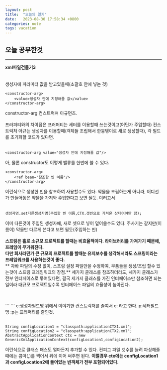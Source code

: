 ```yaml
---
layout: post
title:  "오늘의 일기"
date:   2023-08-30 17:58:34 +0800
categories: note
tags: vacation
---
```

## 오늘 공부한것
___
**xml파일건들기3**
<br>
<br> 
<br>
생성자에 파라미터 값을 받고있을때(소괄호 안에 넣는 것)
```
<constructor-arg>
    <value>생성자 안에 지정해줄 값</value>
</constructor-arg>
```
constructor-arg 컨스트럭쳐 아규먼츠.
<br>
<br>
프러퍼티와의 차이점은
프러퍼티는 세터를 이용할때 쓰는것이고(어딘가 주입할때)
컨스트럭처 아규는 생성자를 이용할때(객체들 조립해서 한뭉탱이로 새로 생성할때), 각 필드를 초기화할 코드가 있다면.
<br>
<br>
```
<constructor-arg value="생성자 안에 지정해줄 값"/>

```
아, 물론 constructor도 이렇게 밸류를 한번에 쓸 수 있다.
<br>

```
<constructor-arg>
    <ref bean="참조할 빈 이름"/>
</constructor-arg>
```
이런식으로 생성한 빈을 참조하여 사용할수도 있다.
약물을 조립하는게 아니라, 어디선가 만들어놓은 약물을 가져와 주입한다고 보면 될듯.
이러고서
<br>
<br>
```
생성자명.set다른생성자명(주입할 빈 이름,CTX.겟빈으로 가져온 상태여야만 함);
```
이미 다른것이 주입된 생성자에, 새로 셋으로 넣어 덮어쓸수도 있다.
주사기는 같지만(이름이) 약물만 다르게 쓴다고 보면 될듯(주입하는 빈)
<br>
<br>
__스프링은 홀로 소규모 프로젝트를 할때는 비효율적이다. 라이브러리를 가져가기 때문에, 프레임이 무거워진다.__
<br>
__다만 회사라던가 큰 규모의 프로젝트를 할때눈 유지보수를 생각해서라도 스프링이라는 프레임워크를 사용하는것이 좋다.__
<br>
** 자바 파일의 수정 없이, 스프링 설정 파일만을 수정하여, 부품들을 생성/조립 할수 있는것이 스프링 프레임워크의 장점.**
세가지 클래스를 참조하더라도, 세가지 클래스가 전부 인터페이스로 묶여있다면, 결국 세가지 클래스를 가진 인터페이스만 참조하면 되는 일이라 대규모 프로젝트일수록 인터페이스 파일의 효율성이 높아진다.

<br>
<br>
```
<bean id="빈 등록할 이름" class="폴더경로.클래스파일명" c:생성자필드명="지정해준 값" p:세터필드명="지정해준 값">
```
c:생성자필드명 위에서 이야기한 컨스트럭처를 줄여서 c: 라고 한다.
p:세터필드명 :p는 프러퍼티를 줄인것.
<br>
<br>

```
String configLocation1 = "classpath:applicationCTX1.xml";
String configLocation2 = "classpath:applicationCTX2.xml";
AbstractApplicationContext ctx = new GenericXmlApplicationContext(configLocation1,configLocation2);

```
이런식으로 클래스 패스도 얼마든지 추가할 수 있다.
컨피그 파일 갯수를 늘려 파싱해줄때에는 콤마(,)를 찍어서 뒤에 이어 써주면 된다.
__이럴경우 ctx에는 configLocation1과 configLocation2에 들어있는 빈객체가 전부 포함되어있다.__
<br>
<br>
